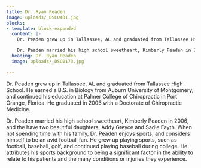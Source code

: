 ```yaml
---
title: Dr. Ryan Peaden
image: uploads/_DSC0401.jpg
blocks:
- template: block-expanded
  content: |-
    Dr. Peaden grew up in Tallassee, AL and graduated from Tallassee High School. He earned a B.S. in Biology from Auburn University of Montgomery, and continued his education at Palmer College of Chiropractic in Port Orange, Florida. He graduated in 2006 with a Doctorate of Chiropractic Medicine.

    Dr. Peaden married his high school sweetheart, Kimberly Peaden in 2006, and the have two beautiful daughters, Addy Greyce and Sadie Fayth. When not spending time with his family, Dr. Peaden enjoys sports, and considers himself to be an avid football fan. He grew up playing sports, such as football, baseball, golf, and continued playing baseball during college. He attributes his sports background to being a significant factor in the ability to relate to his patients and the many conditions or injuries they experience.
  heading: Dr. Ryan Peaden
  image: uploads/_DSC0173.jpg

---
```

Dr. Peaden grew up in Tallassee, AL and graduated from Tallassee High School. He earned a B.S. in Biology from Auburn University of Montgomery, and continued his education at Palmer College of Chiropractic in Port Orange, Florida. He graduated in 2006 with a Doctorate of Chiropractic Medicine.

Dr. Peaden married his high school sweetheart, Kimberly Peaden in 2006, and the have two beautiful daughters, Addy Greyce and Sadie Fayth. When not spending time with his family, Dr. Peaden enjoys sports, and considers himself to be an avid football fan. He grew up playing sports, such as football, baseball, golf, and continued playing baseball during college. He attributes his sports background to being a significant factor in the ability to relate to his patients and the many conditions or injuries they experience.
